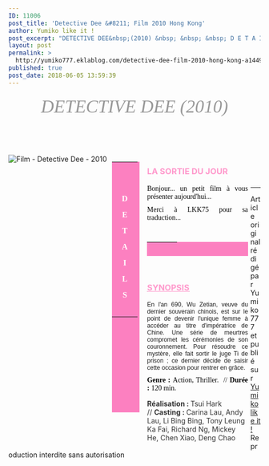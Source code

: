 ```yaml
---
ID: 11006
post_title: 'Detective Dee &#8211; Film 2010 Hong Kong'
author: Yumiko like it !
post_excerpt: "DETECTIVE DEE&nbsp;(2010) &nbsp; &nbsp; &nbsp; D E T A I L S LA SORTIE DU JOUR Bonjour... un petit film &agrave; vous pr&eacute;senter aujourd'hui...&nbsp; Merci &agrave; LKK75 pour sa traduction... &nbsp; &nbsp; &nbsp; La&nbsp;Fiche &nbsp; &nbsp; SYNOPSIS En l'an 690, Wu Zetian, veuve du dernier souverain chinois, est sur le point de devenir l'unique femme..."
layout: post
permalink: >
  http://yumiko777.eklablog.com/detective-dee-film-2010-hong-kong-a144915078
published: true
post_date: 2018-06-05 13:59:39
---
```

<h5 style="box-sizing: content-box; margin: 20px 0px 10px; font-size: 36px; font-family: 'Palatino Linotype', 'Book Antiqua', Palatino, serif; font-weight: 500; line-height: 1.1; color: #999999; text-align: center;">DETECTIVE DEE&nbsp;(2010)</h5>
<p>&nbsp;</p>
<p>&nbsp;</p>
<p><a href="http://ekladata.com/Sf3_oGqVss1UUQyHmtmv3-2h9ug.jpg"><img style="float: left; padding-right: 5px;" src="https://united-subs.com/wp-content/uploads/2018/06/19c922829a97ef033444d7073aca0863.jpg" alt="Film - Detective Dee - 2010"/></a></p>
<div style="float: left; width: 11%; margin-left: 5px;">
<table style="box-sizing: content-box; border-spacing: 0px; border-collapse: collapse; max-width: 100%; background-color: #fc80c0; color: #999999; font-family: 'Palatino Linotype', 'Book Antiqua', Palatino, serif; font-size: 14px; height: 500px; border-color: #d1b606;" width="30" height="21">
<tbody style="box-sizing: content-box;">
<tr style="box-sizing: content-box;">
<td style="box-sizing: content-box; padding: 20px; text-align: center;">
<p>&nbsp;</p>
<p><span style="box-sizing: content-box; font-size: 12pt; color: #ffffff;"><strong style="box-sizing: content-box;">D</strong></span></p>
<p><span style="color: #ffffff; font-size: medium;"><strong>E</strong></span></p>
<p><span style="color: #ffffff; font-size: medium;"><strong>T</strong></span></p>
<p><span style="color: #ffffff; font-size: medium;"><strong>A</strong></span></p>
<p><span style="color: #ffffff; font-size: medium;"><strong>I</strong></span></p>
<p><span style="color: #ffffff; font-size: medium;"><strong>L</strong></span></p>
<p><span style="color: #ffffff; font-size: medium;"><strong>S</strong></span></p>
</td>
</tr>
</tbody>
</table>
</div>
<div style="float: left; width: 40%; margin-right: 5px; margin-left: 15px;">
<h3><span style="color: #ff99cc;">LA SORTIE DU JOUR</span></h3>
<p class="MsoNormal" style="box-sizing: content-box; margin: 0px 0px 10px; font-size: 14px; color: #020202; font-family: Georgia, serif; text-align: justify;">Bonjour... un petit film &agrave; vous pr&eacute;senter aujourd'hui...&nbsp;</p>
<p class="MsoNormal" style="box-sizing: content-box; margin: 0px 0px 10px; font-size: 14px; color: #020202; font-family: Georgia, serif; text-align: justify;">Merci &agrave; LKK75 pour sa traduction...</p>
<p class="MsoNormal" style="box-sizing: content-box; margin: 0px 0px 10px; font-size: 14px; color: #020202; font-family: Georgia, serif; text-align: justify;">&nbsp; &nbsp;</p>
<table style="box-sizing: content-box; border-spacing: 0px; border-collapse: collapse; max-width: 100%; background-color: #fc80c0; color: #999999; font-family: 'Palatino Linotype', 'Book Antiqua', Palatino, serif; font-size: 14px; height: 28px; border-color: #d1b606;" width="407" height="21">
<tbody style="box-sizing: content-box;">
<tr style="box-sizing: content-box;">
<td style="box-sizing: content-box; padding: 0px; text-align: center;">
<p>&nbsp;</p>
<p><span style="color: #ffffff;"><span style="box-sizing: content-box; font-size: 12pt;"><strong style="box-sizing: content-box;"><a style="color: #ffffff;" title="LA FICHE" href="http://yumiko777.eklablog.com/film-detective-dee-2010-p1363432">La&nbsp;Fiche</a></strong></span></span></p>
<p><span style="color: #ffff00;"><em><span style="box-sizing: content-box; font-size: 10pt;">&nbsp;</span></em></span></p>
</td>
</tr>
</tbody>
</table>
<p style="text-align: center;">&nbsp;</p>
<h3><span style="text-decoration: underline;"><span style="color: #ff99cc; text-decoration: underline;">SYNOPSIS</span></span></h3>
<p class="MsoNormal" style="box-sizing: content-box; margin: 0px 0px 10px; font-size: 14px; color: #020202; font-family: Georgia, serif; text-align: justify;"><span style="caret-color: #1b1b1b; color: #1b1b1b; font-family: 'Lucida Grande', Arial, Helvetica, Verdana, sans-serif; font-size: 12px; text-align: left;">En l'an 690, Wu Zetian, veuve du dernier souverain chinois, est sur le point de devenir l'unique femme &agrave; acc&eacute;der au titre d'imp&eacute;ratrice de Chine. Une s&eacute;rie de meurtres compromet les c&eacute;r&eacute;monies de son couronnement. Pour r&eacute;soudre ce myst&egrave;re, elle fait sortir le juge Ti de prison ; ce dernier d&eacute;cide de saisir cette occasion pour rentrer en gr&acirc;ce.</span></p>
<p class="MsoNormal" style="box-sizing: content-box; margin: 0px 0px 10px; font-size: 14px; color: #020202; font-family: Georgia, serif; text-align: justify;"><strong>Genre :&nbsp;</strong>Action, Thriller. &nbsp;//&nbsp;<strong>Dur&eacute;e :&nbsp;</strong>120 min.</p>
<p><span style="color: #333333;"><strong>R&eacute;alisation :&nbsp;</strong>Tsui Hark //&nbsp;<strong>Casting :&nbsp;</strong>Carina Lau,&nbsp;Andy Lau,&nbsp;Li Bing Bing,&nbsp;Tony Leung Ka Fai,&nbsp;Richard Ng,&nbsp;Mickey He,&nbsp;Chen Xiao,&nbsp;Deng Chao</span></p>
</div><br /><br /><br /><hr />Article original rédigé par Yumiko777 et publié sur <a href="http://yumiko777.eklablog.com/">Yumiko like it !</a> <br /> Reproduction interdite sans autorisation